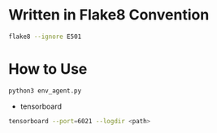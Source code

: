 # Written in Flake8 Convention
```bash
flake8 --ignore E501
```

# How to Use
```bash
python3 env_agent.py
```

- tensorboard
```bash
tensorboard --port=6021 --logdir <path>
```
